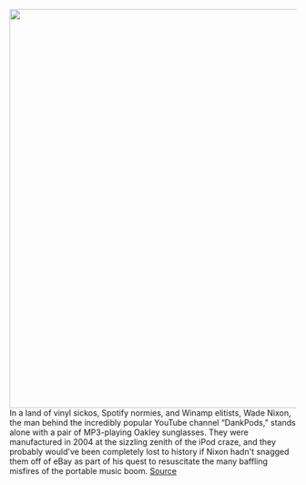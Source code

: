 <img src='https://cdn.vox-cdn.com/thumbor/t5CDIznGsBiO8-CEyQBjnrXp-Zc=/0x0:2040x1360/1200x675/filters:focal(857x517:1183x843)/cdn.vox-cdn.com/uploads/chorus_image/image/71012166/acastro_220616_5300_0001.0.jpg' width='700px' /><br/>
In a land of vinyl sickos, Spotify normies, and Winamp elitists, Wade Nixon, the man behind the incredibly popular YouTube channel “DankPods,” stands alone with a pair of MP3-playing Oakley sunglasses. They were manufactured in 2004 at the sizzling zenith of the iPod craze, and they probably would've been completely lost to history if Nixon hadn't snagged them off of eBay as part of his quest to resuscitate the many baffling misfires of the portable music boom.
<a href='https://www.theverge.com/23173070/dankpods-patreon-ipod-youtube-hit-mp3-player-history'> Source <a/>